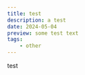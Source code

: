 ```yaml
---
title: test
description: a test
date: 2024-05-04
preview: some test text
tags:
    - other
---
```


test
